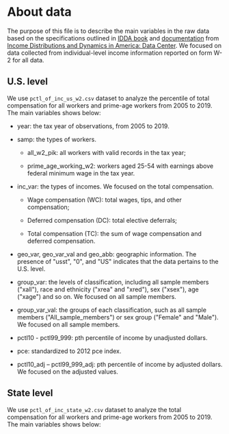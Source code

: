# About data

The purpose of this file is to describe the main variables in the raw data based on the specifications outlined in [IDDA book](https://www.minneapolisfed.org/-/media/assets/institute/census/data-center/idda_codebook.xlsx) and [documentation](https://www.minneapolisfed.org/-/media/assets/institute/census/data-center/idda_technical_documentation.pdf) from [Income Distributions and Dynamics in America: Data Center](https://www.minneapolisfed.org/institute/income-distributions-and-dynamics-in-america/data-center). We focused on data collected from individual-level income information reported on form W-2 for all data.

## U.S. level

We use `pctl_of_inc_us_w2.csv` dataset to analyze the percentile of total compensation for all workers and prime-age workers from 2005 to 2019. The main variables shows below:

-   year: the tax year of observations, from 2005 to 2019.

-   samp: the types of workers.

    -   all_w2_pik: all workers with valid records in the tax year;

    -   prime_age_working_w2: workers aged 25-54 with earnings above federal minimum wage in the tax year.

-   inc_var: the types of incomes. We focused on the total compensation.

    -   Wage compensation (WC): total wages, tips, and other compensation;

    -   Deferred compensation (DC): total elective deferrals;

    -   Total compensation (TC): the sum of wage compensation and deferred compensation.

-   geo_var, geo_var_val and geo_abb: geographic information. The presence of "usst", "0", and "US" indicates that the data pertains to the U.S. level.

-   group_var: the levels of classification, including all sample members ("xall"), race and ethnicity ("xrea" and "xred"), sex ("xsex"), age ("xage") and so on. We focused on all sample members.

-   group_var_val: the groups of each classification, such as all sample members ("All_sample_members") or sex group ("Female" and "Male"). We focused on all sample members.

-   pctl10 - pctl99_999: pth percentile of income by unadjusted dollars.

-   pce: standardized to 2012 pce index.

-   pctl10_adj – pctl99_999_adj: pth percentile of income by adjusted dollars. We focused on the adjusted values.

## State level

We use `pctl_of_inc_state_w2.csv` dataset to analyze the total compensation for all workers and prime-age workers from 2005 to 2019. The main variables shows below:
